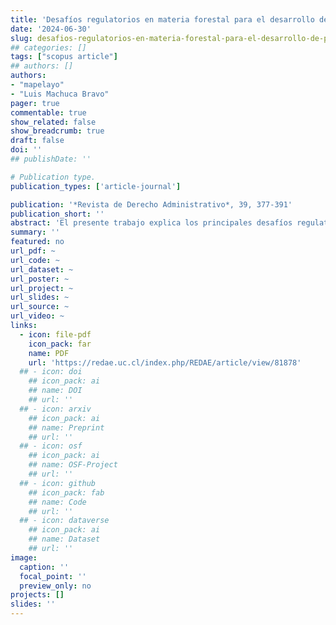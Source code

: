 ```yaml
---
title: 'Desafíos regulatorios en materia forestal para el desarrollo de Proyectos de Medios de Generación Distribuida'
date: '2024-06-30'
slug: desafios-regulatorios-en-materia-forestal-para-el-desarrollo-de-proyectos-de-medios-de-generacion-distribuida
## categories: []
tags: ["scopus article"]
## authors: []
authors:
- "mapelayo"
- "Luis Machuca Bravo"
pager: true
commentable: true
show_related: false
show_breadcrumb: true
draft: false
doi: ''
## publishDate: ''

# Publication type.
publication_types: ['article-journal']

publication: '*Revista de Derecho Administrativo*, 39, 377-391'
publication_short: ''
abstract: 'El presente trabajo explica los principales desafíos regulatorios para el desarrollo de proyectos de “Pequeños Medios de Generación Distribuida” en el marco de la legislación forestal y la obtención de autorizaciones administrativas para realizar actividades de intervención (corta) de bosque, destrucción o descepado de formaciones xerofíticas, o especies arbóreas para el emplazamiento de este tipo de proyectos de generación eléctrica. El punto central es relevar la tensión entre una normativa de fomento en materia eléctrica y una proteccionista en materia forestal, lo que se expresa en dificultades jurídicas (legitimación administrativa, obras de conexión) y limitaciones (emplazamiento y procedimentales) desde o vinculadas a la regulación forestal para el desarrollo de estos proyectos.'
summary: ''
featured: no
url_pdf: ~
url_code: ~
url_dataset: ~
url_poster: ~
url_project: ~
url_slides: ~
url_source: ~
url_video: ~
links:
  - icon: file-pdf
    icon_pack: far
    name: PDF
    url: 'https://redae.uc.cl/index.php/REDAE/article/view/81878'
  ## - icon: doi
    ## icon_pack: ai
    ## name: DOI
    ## url: ''
  ## - icon: arxiv
    ## icon_pack: ai
    ## name: Preprint
    ## url: ''
  ## - icon: osf
    ## icon_pack: ai
    ## name: OSF-Project
    ## url: ''
  ## - icon: github
    ## icon_pack: fab
    ## name: Code
    ## url: ''
  ## - icon: dataverse
    ## icon_pack: ai
    ## name: Dataset
    ## url: ''
image:
  caption: ''
  focal_point: ''
  preview_only: no
projects: []
slides: ''
---
```


